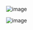 ![image](https://github.com/user-attachments/assets/37be88bc-4548-40d2-b902-d934e991425a)


![image](https://github.com/user-attachments/assets/49ee1450-17b9-4744-a85f-f20b59267e50)
